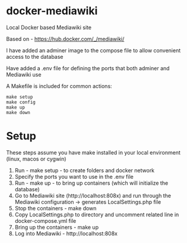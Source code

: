 # docker-mediawiki

Local Docker based Mediawiki site

Based on - https://hub.docker.com/_/mediawiki/

I have added an adminer image to the compose file to allow convenient access to the database

Have added a .env file for defining the ports that both adminer and Mediawiki use

A Makefile is included for common actions:

```
make setup
make config
make up
make down
```


# Setup

These steps assume you have make installed in your local environment (linux, macos or cygwin)

1)  Run - make setup - to create folders and docker network
2)  Specify the ports you want to use in the .env file
3)  Run - make up - to bring up containers (which will initialize the database)
4)  Go to Mediawiki site (http://localhost:808x) and run through the Mediawiki configuration -> generates LocalSettings.php file
5)  Stop the containers - make down
6)  Copy LocalSettings.php to directory and uncomment related line in docker-compose.yml file
7)  Bring up the containers - make up
8)  Log into Mediawiki - http://localhost:808x


